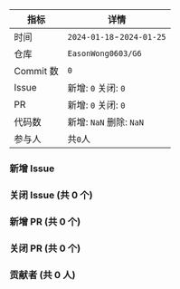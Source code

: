 | 指标 | 详情 |
| --- | --- |
|时间| `2024-01-18`-`2024-01-25` |
|仓库|`EasonWong0603/G6`|
|Commit 数|`0`|
|Issue|新增: `0` 关闭: `0`|
|PR|新增: `0` 关闭: `0`|
|代码数|新增: `NaN` 删除: `NaN`|
|参与人|共`0`人|
### 新增 Issue



### 关闭 Issue (共 0 个)



### 新增 PR (共 0 个)



### 关闭 PR (共 0 个)



### 贡献者 (共 0 人)



